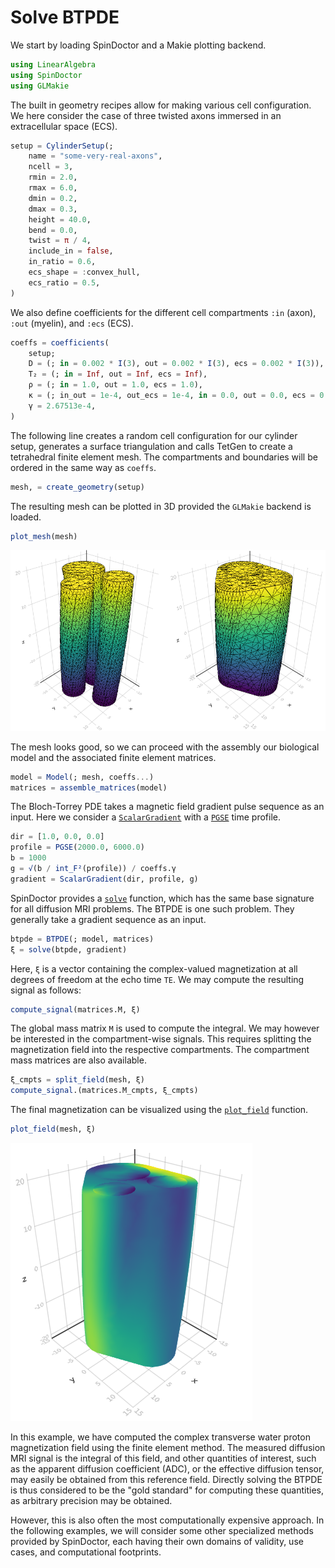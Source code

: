 # Solve BTPDE

We start by loading SpinDoctor and a Makie plotting backend.

```julia
using LinearAlgebra
using SpinDoctor
using GLMakie
```

The built in geometry recipes allow for making various cell configuration. We here consider
the case of three twisted axons immersed in an extracellular space (ECS).

```julia
setup = CylinderSetup(;
    name = "some-very-real-axons",
    ncell = 3,
    rmin = 2.0,
    rmax = 6.0,
    dmin = 0.2,
    dmax = 0.3,
    height = 40.0,
    bend = 0.0,
    twist = π / 4,
    include_in = false,
    in_ratio = 0.6,
    ecs_shape = :convex_hull,
    ecs_ratio = 0.5,
)
```

We also define coefficients for the different cell compartments `:in` (axon), `:out`
(myelin), and `:ecs` (ECS).

```julia
coeffs = coefficients(
    setup;
    D = (; in = 0.002 * I(3), out = 0.002 * I(3), ecs = 0.002 * I(3)),
    T₂ = (; in = Inf, out = Inf, ecs = Inf),
    ρ = (; in = 1.0, out = 1.0, ecs = 1.0),
    κ = (; in_out = 1e-4, out_ecs = 1e-4, in = 0.0, out = 0.0, ecs = 0.0),
    γ = 2.67513e-4,
)
```

The following line creates a random cell configuration for our cylinder setup, generates a
surface triangulation and calls TetGen to create a tetrahedral finite element mesh. The
compartments and boundaries will be ordered in the same way as `coeffs`.

```julia
mesh, = create_geometry(setup)
```

The resulting mesh can be plotted in 3D provided the `GLMakie` backend is loaded.

```julia
plot_mesh(mesh)
```

![Axons](../assets/axons.png)

The mesh looks good, so we can proceed with the assembly our biological model and the
associated finite element matrices.

```julia
model = Model(; mesh, coeffs...)
matrices = assemble_matrices(model)
```

The Bloch-Torrey PDE takes a magnetic field gradient pulse sequence as an input. Here
we consider a [`ScalarGradient`](@ref) with a [`PGSE`](@ref) time profile.

```julia
dir = [1.0, 0.0, 0.0]
profile = PGSE(2000.0, 6000.0)
b = 1000
g = √(b / int_F²(profile)) / coeffs.γ
gradient = ScalarGradient(dir, profile, g)
```

SpinDoctor provides a [`solve`](@ref) function, which has the same base signature for all
diffusion MRI problems. The BTPDE is one such problem. They generally take a gradient
sequence as an input.

```julia
btpde = BTPDE(; model, matrices)
ξ = solve(btpde, gradient)
```

Here, `ξ` is a vector containing the complex-valued magnetization at all degrees of freedom
at the echo time `TE`. We may compute the resulting signal as follows:

```julia
compute_signal(matrices.M, ξ)
```

The global mass matrix `M` is used to compute the integral. We may however be interested in
the compartment-wise signals. This requires splitting the magnetization field into the
respective compartments. The compartment mass matrices are also available.

```julia
ξ_cmpts = split_field(mesh, ξ)
compute_signal.(matrices.M_cmpts, ξ_cmpts)
```

The final magnetization can be visualized using the [`plot_field`](@ref) function.

```julia
plot_field(mesh, ξ)
```

![Magnetization](../assets/magnetization.png)

In this example, we have computed the complex transverse water proton magnetization field
using the finite element method. The measured diffusion MRI signal is the integral of this
field, and other quantities of interest, such as the apparent diffusion coefficient (ADC),
or the effective diffusion tensor, may easily be obtained from this reference field.
Directly solving the BTPDE is thus considered to be the "gold standard" for computing these
quantities, as arbitrary precision may be obtained.

However, this is also often the most computationally expensive approach. In the following
examples, we will consider some other specialized methods provided by SpinDoctor, each
having their own domains of validity, use cases, and computational footprints.
